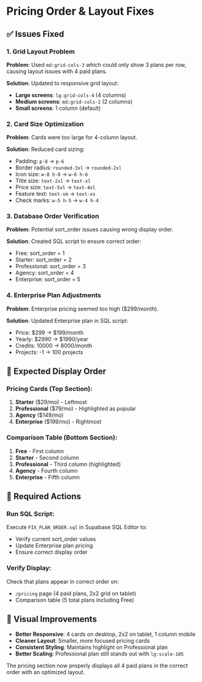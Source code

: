 # Pricing Order & Layout Fixes

## ✅ Issues Fixed

### 1. Grid Layout Problem
**Problem**: Used `md:grid-cols-3` which could only show 3 plans per row, causing layout issues with 4 paid plans.

**Solution**: Updated to responsive grid layout:
- **Large screens**: `lg:grid-cols-4` (4 columns)
- **Medium screens**: `md:grid-cols-2` (2 columns) 
- **Small screens**: 1 column (default)

### 2. Card Size Optimization
**Problem**: Cards were too large for 4-column layout.

**Solution**: Reduced card sizing:
- Padding: `p-8` → `p-6`
- Border radius: `rounded-3xl` → `rounded-2xl`
- Icon size: `w-8 h-8` → `w-6 h-6`
- Title size: `text-2xl` → `text-xl`
- Price size: `text-5xl` → `text-4xl`
- Feature text: `text-sm` → `text-xs`
- Check marks: `w-5 h-5` → `w-4 h-4`

### 3. Database Order Verification
**Problem**: Potential sort_order issues causing wrong display order.

**Solution**: Created SQL script to ensure correct order:
- Free: sort_order = 1
- Starter: sort_order = 2
- Professional: sort_order = 3  
- Agency: sort_order = 4
- Enterprise: sort_order = 5

### 4. Enterprise Plan Adjustments
**Problem**: Enterprise pricing seemed too high ($299/month).

**Solution**: Updated Enterprise plan in SQL script:
- Price: $299 → $199/month
- Yearly: $2990 → $1990/year  
- Credits: 10000 → 8000/month
- Projects: -1 → 100 projects

## 🎯 Expected Display Order

### Pricing Cards (Top Section):
1. **Starter** ($29/mo) - Leftmost
2. **Professional** ($79/mo) - Highlighted as popular
3. **Agency** ($149/mo) 
4. **Enterprise** ($199/mo) - Rightmost

### Comparison Table (Bottom Section):
1. **Free** - First column
2. **Starter** - Second column  
3. **Professional** - Third column (highlighted)
4. **Agency** - Fourth column
5. **Enterprise** - Fifth column

## 🔧 Required Actions

### Run SQL Script:
Execute `FIX_PLAN_ORDER.sql` in Supabase SQL Editor to:
- Verify current sort_order values
- Update Enterprise plan pricing
- Ensure correct display order

### Verify Display:
Check that plans appear in correct order on:
- `/pricing` page (4 paid plans, 2x2 grid on tablet)
- Comparison table (5 total plans including Free)

## 🎨 Visual Improvements

- **Better Responsive**: 4 cards on desktop, 2x2 on tablet, 1 column mobile
- **Cleaner Layout**: Smaller, more focused pricing cards
- **Consistent Styling**: Maintains highlight on Professional plan
- **Better Scaling**: Professional plan still stands out with `lg:scale-105`

The pricing section now properly displays all 4 paid plans in the correct order with an optimized layout.
